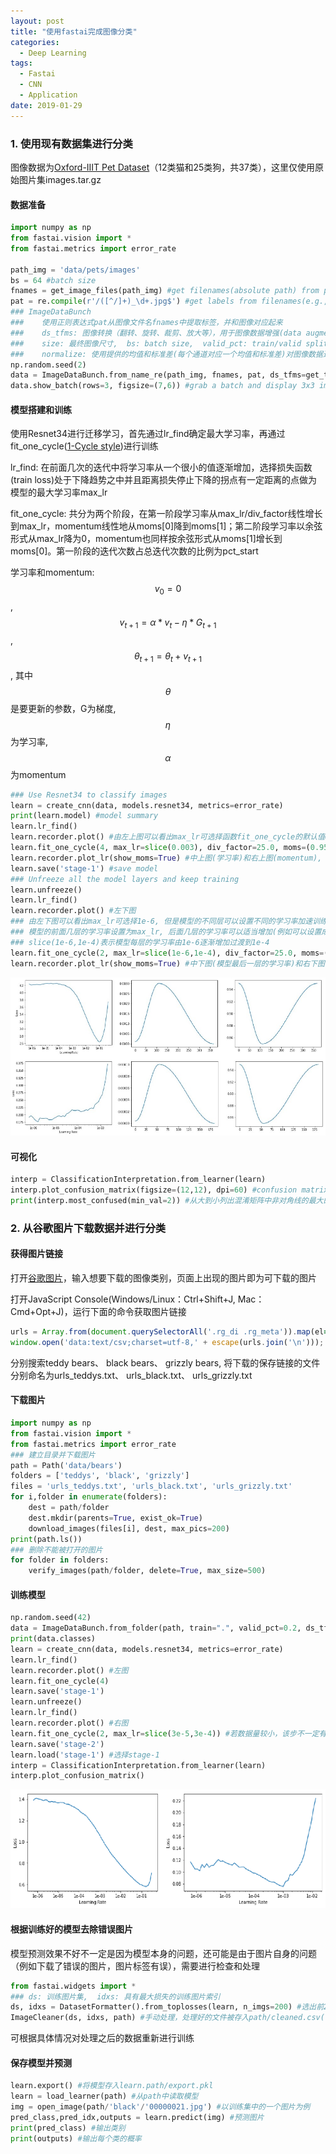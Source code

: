 ```yaml
---
layout: post
title: "使用fastai完成图像分类"
categories:
  - Deep Learning
tags:
  - Fastai
  - CNN
  - Application
date: 2019-01-29
---
```


### 1. 使用现有数据集进行分类

图像数据为[Oxford-IIIT Pet Dataset](http://www.robots.ox.ac.uk/~vgg/data/pets/)（12类猫和25类狗，共37类），这里仅使用原始图片集images.tar.gz

#### 数据准备
```python
import numpy as np
from fastai.vision import *
from fastai.metrics import error_rate

path_img = 'data/pets/images'
bs = 64 #batch size
fnames = get_image_files(path_img) #get filenames(absolute path) from path_img
pat = re.compile(r'/([^/]+)_\d+.jpg$') #get labels from filenames(e.g., 'american_bulldog' from 'data/pets/images/american_bulldog_20.jpg')
### ImageDataBunch
###    使用正则表达式pat从图像文件名fnames中提取标签，并和图像对应起来
###    ds_tfms: 图像转换（翻转、旋转、裁剪、放大等），用于图像数据增强(data augmentation)
###    size: 最终图像尺寸,  bs: batch size,  valid_pct: train/valid split
###    normalize: 使用提供的均值和标准差(每个通道对应一个均值和标准差)对图像数据进行归一化
np.random.seed(2)
data = ImageDataBunch.from_name_re(path_img, fnames, pat, ds_tfms=get_transforms(), size=224, bs=bs, valid_pct=0.2).normalize(imagenet_stats)
data.show_batch(rows=3, figsize=(7,6)) #grab a batch and display 3x3 images
```

#### 模型搭建和训练

使用Resnet34进行迁移学习，首先通过lr_find确定最大学习率，再通过fit_one_cycle([1-Cycle style](https://arxiv.org/pdf/1803.09820.pdf))进行训练

lr_find: 在前面几次的迭代中将学习率从一个很小的值逐渐增加，选择损失函数(train loss)处于下降趋势之中并且距离损失停止下降的拐点有一定距离的点做为模型的最大学习率max_lr

fit_one_cycle: 共分为两个阶段，在第一阶段学习率从max_lr/div_factor线性增长到max_lr，momentum线性地从moms[0]降到moms[1]；第二阶段学习率以余弦形式从max_lr降为0，momentum也同样按余弦形式从moms[1]增长到moms[0]。第一阶段的迭代次数占总迭代次数的比例为pct_start

学习率和momentum: $$v_0=0$$, $$v_{t+1}=\alpha*v_t-\eta*G_{t+1}$$, $$\theta_{t+1}=\theta_{t}+v_{t+1}$$, 其中$$\theta$$是要更新的参数，G为梯度, $$\eta$$为学习率, $$\alpha$$为momentum

```python
### Use Resnet34 to classify images
learn = create_cnn(data, models.resnet34, metrics=error_rate)
print(learn.model) #model summary
learn.lr_find()
learn.recorder.plot() #由左上图可以看出max_lr可选择函数fit_one_cycle的默认值0.003
learn.fit_one_cycle(4, max_lr=slice(0.003), div_factor=25.0, moms=(0.95, 0.85), pct_start=0.3) #4 epochs
learn.recorder.plot_lr(show_moms=True) #中上图(学习率)和右上图(momentum), x轴表示迭代次数
learn.save('stage-1') #save model
### Unfreeze all the model layers and keep training
learn.unfreeze()
learn.lr_find()
learn.recorder.plot() #左下图
### 由左下图可以看出max_lr可选择1e-6, 但是模型的不同层可以设置不同的学习率加速训练
### 模型的前面几层的学习率设置为max_lr, 后面几层的学习率可以适当增加(例如可以设置成比上一个fit_one_cycle的学习率小一个量级)
### slice(1e-6,1e-4)表示模型每层的学习率由1e-6逐渐增加过渡到1e-4
learn.fit_one_cycle(2, max_lr=slice(1e-6,1e-4), div_factor=25.0, moms=(0.95, 0.85), pct_start=0.3) #2 epochs
learn.recorder.plot_lr(show_moms=True) #中下图(模型最后一层的学习率)和右下图(momentum)
```

![img](/img/dc.jpg)

#### 可视化
```python
interp = ClassificationInterpretation.from_learner(learn)
interp.plot_confusion_matrix(figsize=(12,12), dpi=60) #confusion matrix
print(interp.most_confused(min_val=2)) #从大到小列出混淆矩阵中非对角线的最大的几个元素
```

### 2. 从谷歌图片下载数据并进行分类

#### 获得图片链接

打开[谷歌图片](https://images.google.com/?gws_rd=ssl)，输入想要下载的图像类别，页面上出现的图片即为可下载的图片

打开JavaScript Console(Windows/Linux：Ctrl+Shift+J,   Mac：Cmd+Opt+J)，运行下面的命令获取图片链接
```javascript
urls = Array.from(document.querySelectorAll('.rg_di .rg_meta')).map(el=>JSON.parse(el.textContent).ou);
window.open('data:text/csv;charset=utf-8,' + escape(urls.join('\n')));
```

分别搜索teddy bears、 black bears、 grizzly bears, 将下载的保存链接的文件分别命名为urls_teddys.txt、 urls_black.txt、 urls_grizzly.txt

#### 下载图片
```python
import numpy as np
from fastai.vision import *
from fastai.metrics import error_rate
### 建立目录并下载图片
path = Path('data/bears')
folders = ['teddys', 'black', 'grizzly']
files = 'urls_teddys.txt', 'urls_black.txt', 'urls_grizzly.txt'
for i,folder in enumerate(folders):
    dest = path/folder
    dest.mkdir(parents=True, exist_ok=True)
    download_images(files[i], dest, max_pics=200)
print(path.ls())
### 删除不能被打开的图片
for folder in folders:
    verify_images(path/folder, delete=True, max_size=500)    
```

#### 训练模型
```python
np.random.seed(42)
data = ImageDataBunch.from_folder(path, train=".", valid_pct=0.2, ds_tfms=get_transforms(), size=224, bs=64, num_workers=4).normalize(imagenet_stats)
print(data.classes)
learn = create_cnn(data, models.resnet34, metrics=error_rate)
learn.lr_find()
learn.recorder.plot() #左图
learn.fit_one_cycle(4)
learn.save('stage-1')
learn.unfreeze()
learn.lr_find()
learn.recorder.plot() #右图
learn.fit_one_cycle(2, max_lr=slice(3e-5,3e-4)) #若数据量较小，该步不一定有正效果
learn.save('stage-2')
learn.load('stage-1') #选择stage-1
interp = ClassificationInterpretation.from_learner(learn)
interp.plot_confusion_matrix()
```

![img](/img/bear.png)

#### 根据训练好的模型去除错误图片

模型预测效果不好不一定是因为模型本身的问题，还可能是由于图片自身的问题（例如下载了错误的图片，图片标签有误），需要进行检查和处理

```python
from fastai.widgets import *
### ds: 训练图片集,  idxs: 具有最大损失的训练图片索引
ds, idxs = DatasetFormatter().from_toplosses(learn, n_imgs=200) #选出前200个具有最大损失的训练图片
ImageCleaner(ds, idxs, path) #手动处理，处理好的文件被存入path/cleaned.csv(该文件仅包含经过处理后的训练图片集，不包含验证图片)
```

可根据具体情况对处理之后的数据重新进行训练

#### 保存模型并预测

```python
learn.export() #将模型存入learn.path/export.pkl
learn = load_learner(path) #从path中读取模型
img = open_image(path/'black'/'00000021.jpg') #以训练集中的一个图片为例
pred_class,pred_idx,outputs = learn.predict(img) #预测图片
print(pred_class) #输出类别
print(outputs) #输出每个类的概率
```
